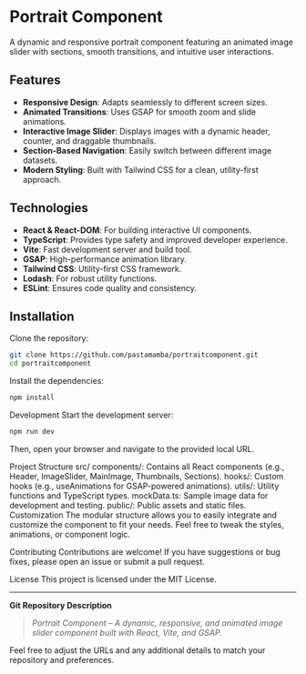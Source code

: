 # Portrait Component

A dynamic and responsive portrait component featuring an animated image slider with sections, smooth transitions, and intuitive user interactions.

## Features

- **Responsive Design**: Adapts seamlessly to different screen sizes.
- **Animated Transitions**: Uses GSAP for smooth zoom and slide animations.
- **Interactive Image Slider**: Displays images with a dynamic header, counter, and draggable thumbnails.
- **Section-Based Navigation**: Easily switch between different image datasets.
- **Modern Styling**: Built with Tailwind CSS for a clean, utility-first approach.

## Technologies

- **React & React-DOM**: For building interactive UI components.
- **TypeScript**: Provides type safety and improved developer experience.
- **Vite**: Fast development server and build tool.
- **GSAP**: High-performance animation library.
- **Tailwind CSS**: Utility-first CSS framework.
- **Lodash**: For robust utility functions.
- **ESLint**: Ensures code quality and consistency.

## Installation

Clone the repository:

```bash
git clone https://github.com/pastamamba/portraitcomponent.git
cd portraitcomponent
```

Install the dependencies:
```bash
npm install
```
Development
Start the development server:
```bash
npm run dev
```
Then, open your browser and navigate to the provided local URL.

Project Structure
src/
components/: Contains all React components (e.g., Header, ImageSlider, MainImage, Thumbnails, Sections).
hooks/: Custom hooks (e.g., useAnimations for GSAP-powered animations).
utils/: Utility functions and TypeScript types.
mockData.ts: Sample image data for development and testing.
public/: Public assets and static files.
Customization
The modular structure allows you to easily integrate and customize the component to fit your needs. Feel free to tweak the styles, animations, or component logic.

Contributing
Contributions are welcome! If you have suggestions or bug fixes, please open an issue or submit a pull request.

License
This project is licensed under the MIT License.


---

**Git Repository Description**

> *Portrait Component – A dynamic, responsive, and animated image slider component built with React, Vite, and GSAP.*

Feel free to adjust the URLs and any additional details to match your repository and preferences.



